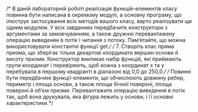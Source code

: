 
/*
    В даній лабораторній роботі реалізація функцій-елементів класу повинна
    бути написана в окремому модулі, а основну програму, що ілюструє
    застосування всіх методів вашого класу, варто реалізувати ще одним
    модулем. У всіх завданнях передбачите конструктори з аргументами за
    замовчуванням, а також дружню перевантажену операцію виведенян в потік
    і читання з потоку. Пам’ятайте, що можна використовувати константні функції get.*/
/*
    7. Створіть клас пряма призма, що зберігає тільки декартові координати
    вершин основи й висоту призми. Конструктор викликає набір функцій,
    які приймають групи координат і перевіряють, щоб кожна з координат х та у
    перебувала в першому квадранті в діапазоні від 0,0 до 250,0.*/
/*
    Повинні бути передбачені функції-елементи, що обчислюють довжину ребер,
    периметр і площа основи, а також площа бічної поверхні, площа поверхні й
    об’єм призми. Перевантажите операцію виведення в потік так, щоб вона
    друкувала, яка фігура лежить у основи, і її основні характеристики.*/